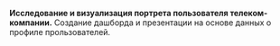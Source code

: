 **Исследование и визуализация портрета пользователя телеком-компании.** Создание дашборда и презентации на основе данных о профиле прользователей.
